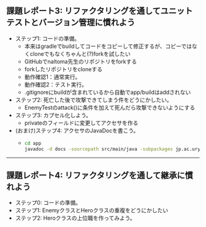 ## 課題レポート3: リファクタリングを通してユニットテストとバージョン管理に慣れよう
- ステップ1: コードの準備。
  - 本来はgradleでbuildしてコードをコピーして修正するが、コピーではなくcloneでもなくちゃんと(?)forkを試したい
  - GitHubでnaltoma先生のリポジトリをforkする
  - forkしたリポジトリをcloneする
  - 動作確認1：通常実行。
  - 動作確認2：テスト実行。
  - .gitignoreにbuildが含まれているから自動でapp/buildはaddされない
- ステップ2: 死亡した後で攻撃できてしまう件をどうにかしたい。
  -  EnemyTestのattack()に条件を加えて死んだら攻撃できないようにする
- ステップ3: カプセル化しよう。
  - privateのフィールドに変更してアクセサを作る
- (おまけ)ステップ4: アクセサのJavaDocを書こう。
  - ```bash
    cd app
    javadoc -d docs -sourcepath src/main/java -subpackages jp.ac.uryukyu.ie.e245719
---
## 課題レポート4: リファクタリングを通して継承に慣れよう
- ステップ0: コードの準備。
- ステップ1: EnemyクラスとHeroクラスの重複をどうにかしたい
- ステップ2: Heroクラスの上位職を作ってみよう。
